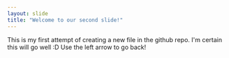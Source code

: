 ```yaml
---
layout: slide
title: "Welcome to our second slide!"
---
```

This is my first attempt of creating a new file in the github repo. I'm certain this will go well :D
Use the left arrow to go back!
